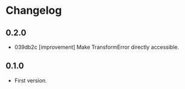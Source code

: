 # Changelog

## 0.2.0
* 039db2c [improvement] Make TransformError directly accessible.

## 0.1.0
* First version.
